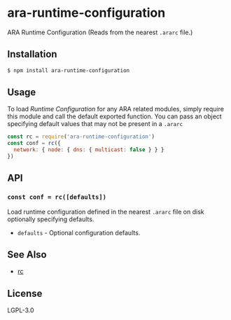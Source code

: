 ara-runtime-configuration
=========================

ARA Runtime Configuration (Reads from the nearest `.ararc` file.)

## Installation

```sh
$ npm install ara-runtime-configuration
```

## Usage

To load _Runtime Configuration_ for any ARA related modules, simply
require this module and call the default exported function. You can pass
an object specifying default values that may not be present in a `.ararc`

```js
const rc = require('ara-runtime-configuration')
const conf = rc({
  network: { node: { dns: { multicast: false } } }
})
```

## API

### `const conf = rc([defaults])`

Load runtime configuration defined in the nearest `.ararc` file on disk
optionally specifying defaults.

* `defaults` - Optional configuration defaults.

## See Also

* [rc](https://github.com/dominictarr/rc)

## License

LGPL-3.0

